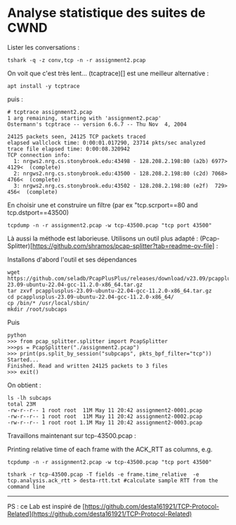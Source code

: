 
# Analyse statistique des suites de CWND

Lister les conversations :
```
tshark -q -z conv,tcp -n -r assignment2.pcap 
```

On voit que c'est très lent...
(tcaptrace)[] est une meilleur alternative :
```
apt install -y tcptrace
```
puis :
```
# tcptrace assignment2.pcap 
1 arg remaining, starting with 'assignment2.pcap'
Ostermann's tcptrace -- version 6.6.7 -- Thu Nov  4, 2004

24125 packets seen, 24125 TCP packets traced
elapsed wallclock time: 0:00:01.017290, 23714 pkts/sec analyzed
trace file elapsed time: 0:00:08.320942
TCP connection info:
  1: nrgws2.nrg.cs.stonybrook.edu:43498 - 128.208.2.198:80 (a2b) 6977> 4129<  (complete)
  2: nrgws2.nrg.cs.stonybrook.edu:43500 - 128.208.2.198:80 (c2d) 7068> 4766<  (complete)
  3: nrgws2.nrg.cs.stonybrook.edu:43502 - 128.208.2.198:80 (e2f)  729>  456<  (complete)
```

En choisir une et construire un filtre (par ex "tcp.scrport==80 and tcp.dstport==43500)
```
tcpdump -n -r assignment2.pcap -w tcp-43500.pcap "tcp port 43500"
```
Là aussi la méthode est laborieuse.
Utilisons un outil plus adapté : (Pcap-Splitter)[https://github.com/shramos/pcap-splitter?tab=readme-ov-file] :

Installons d'abord l'outil et ses dépendances
```
wget https://github.com/seladb/PcapPlusPlus/releases/download/v23.09/pcapplusplus-23.09-ubuntu-22.04-gcc-11.2.0-x86_64.tar.gz
tar zxvf pcapplusplus-23.09-ubuntu-22.04-gcc-11.2.0-x86_64.tar.gz 
cd pcapplusplus-23.09-ubuntu-22.04-gcc-11.2.0-x86_64/
cp /bin/* /usr/local/sbin/
mkdir /root/subcaps
```

Puis
```
python
>>> from pcap_splitter.splitter import PcapSplitter
>>>ps = PcapSplitter("./assignment2.pcap")
>>> print(ps.split_by_session("subpcaps", pkts_bpf_filter="tcp"))
Started...
Finished. Read and written 24125 packets to 3 files
>>> exit()
```

On obtient :
```
ls -lh subcaps
total 23M
-rw-r--r-- 1 root root  11M May 11 20:42 assignment2-0001.pcap
-rw-r--r-- 1 root root  11M May 11 20:42 assignment2-0002.pcap
-rw-r--r-- 1 root root 1.1M May 11 20:42 assignment2-0003.pcap
```

Travaillons maintenant sur tcp-43500.pcap :

Printing relative time of each frame with the ACK_RTT as columns, e.g.
```
tcpdump -n -r assignment2.pcap -w tcp-43500.pcap "tcp port 43500" 

tshark -r tcp-43500.pcap -T fields -e frame.time_relative  -e tcp.analysis.ack_rtt > desta-rtt.txt #calculate sample RTT from the command line
```

---
PS : ce Lab est inspiré de [https://github.com/desta161921/TCP-Protocol-Related](https://github.com/desta161921/TCP-Protocol-Related)
